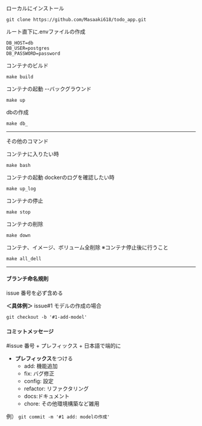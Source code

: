 ローカルにインストール

```
git clone https://github.com/Masaaki618/todo_app.git
```

ルート直下に.envファイルの作成

```
DB_HOST=db 
DB_USER=postgres 
DB_PASSWORD=password
```

コンテナのビルド

```
make build
```

コンテナの起動 --バックグラウンド

```
make up
```

dbの作成

```
make db_
```

---

その他のコマンド

コンテナに入りたい時

```
make bash
```

コンテナの起動 dockerのログを確認したい時

```
make up_log
```

コンテナの停止

```
make stop
```

コンテナの削除

```
make down
```

コンテナ、イメージ、ボリューム全削除
※コンテナ停止後に行うこと

```
make all_dell
```

---

#### ブランチ命名規則

issue 番号を必ず含める

**＜具体例＞**
issue#1 モデルの作成の場合

`git checkout -b '#1-add-model'`

#### コミットメッセージ

#issue 番号 + プレフィックス + 日本語で端的に

- **プレフィックス**をつける
    - add: 機能追加
    - fix: バグ修正
    - config: 設定
    - refactor: リファクタリング
    - docs:ドキュメント
    - chore: その他環境構築など雑用

例）
`git commit -m '#1 add: modelの作成' `
